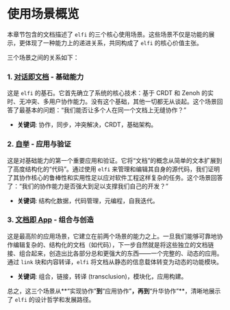 # 使用场景概览

本章节包含的文档描述了 `elfi` 的三个核心使用场景。这些场景不仅是功能的展示，更体现了一种能力上的递进关系，共同构成了 `elfi` 的核心价值主张。

三个场景之间的关系如下：

### 1. [对话即文档](./02-conversation-as-document.md) - 基础能力

这是 `elfi` 的基石。它首先确立了系统的核心技术：基于 CRDT 和 Zenoh 的实时、无冲突、多用户协作能力。没有这个基础，其他一切都无从谈起。这个场景回答了最基本的问题：“我们能否让多个人在同一个文档上无缝协作？”

- **关键词**: 协作，同步，冲突解决，CRDT，基础架构。

### 2. [自举](./01-bootstrapping.md) - 应用与验证

这是对基础能力的第一个重要应用和验证。它将“文档”的概念从简单的文本扩展到了高度结构化的“代码”。通过使用 `elfi` 来管理和编辑其自身的源代码，我们证明了其协作核心的鲁棒性和实用性足以应对软件工程这样复杂的任务。这个场景回答了：“我们的协作能力是否强大到足以支撑我们自己的开发？”

- **关键词**: 结构化数据，代码管理，元编程，自我迭代。

### 3. [文档即 App](./03-document-as-app.md) - 组合与创造

这是最高阶的应用场景，它建立在前两个场景的能力之上。一旦我们能够可靠地协作编辑复杂的、结构化的文档（如代码），下一步自然就是将这些独立的文档链接、组合起来，创造出比各部分总和更强大的东西——一个完整的、动态的应用。通过 `link` 块和内容转译，`elfi` 将文档从静态的信息载体转变为动态的功能模块。

- **关键词**: 组合，链接，转译 (transclusion)，模块化，应用构建。


总之，这三个场景从**“实现协作”**到**“应用协作”**，再到**“升华协作”**，清晰地展示了 `elfi` 的设计哲学和发展路径。
